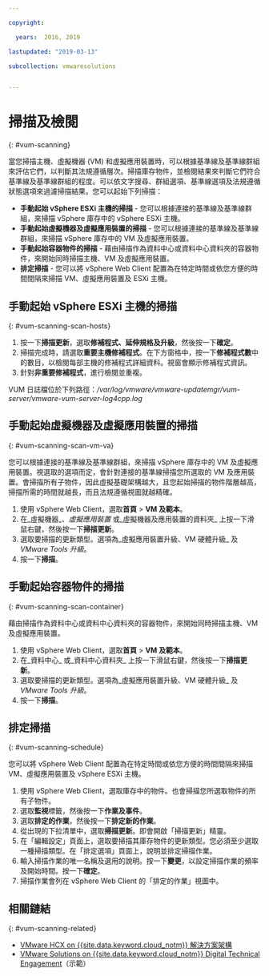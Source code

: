 ```yaml
---

copyright:

  years:  2016, 2019

lastupdated: "2019-03-13"

subcollection: vmwaresolutions


---
```


# 掃描及檢閱
{: #vum-scanning}

當您掃描主機、虛擬機器 (VM) 和虛擬應用裝置時，可以根據基準線及基準線群組來評估它們，以判斷其法規遵循層次。掃描庫存物件，並檢閱結果來判斷它們符合基準線及基準線群組的程度。可以依文字搜尋、群組選項、基準線選項及法規遵循狀態選項來過濾掃描結果。您可以起始下列掃描：
*	**手動起始 vSphere ESXi 主機的掃描** - 您可以根據連接的基準線及基準線群組，來掃描 vSphere 庫存中的 vSphere ESXi 主機。
*	**手動起始虛擬機器及虛擬應用裝置的掃描** - 您可以根據連接的基準線及基準線群組，來掃描 vSphere 庫存中的 VM 及虛擬應用裝置。
*	**手動起始容器物件的掃描** - 藉由掃描作為資料中心或資料中心資料夾的容器物件，來開始同時掃描主機、VM 及虛擬應用裝置。
*	**排定掃描** - 您可以將 vSphere Web Client 配置為在特定時間或依您方便的時間間隔來掃描 VM、虛擬應用裝置及 ESXi 主機。

## 手動起始 vSphere ESXi 主機的掃描
{: #vum-scanning-scan-hosts}

1. 按一下**掃描更新**，選取**修補程式、延伸規格及升級**，然後按一下**確定**。
2. 掃描完成時，請選取**重要主機修補程式**。在下方窗格中，按一下**修補程式數**中的數目，以檢閱每部主機的修補程式詳細資料。視窗會顯示修補程式資訊。
3. 針對**非重要修補程式**，進行檢閱並重複。

  VUM 日誌檔位於下列路徑：_/var/log/vmware/vmware-updatemgr/vum-server/vmware-vum-server-log4cpp.log_

## 手動起始虛擬機器及虛擬應用裝置的掃描
{: #vum-scanning-scan-vm-va}

您可以根據連接的基準線及基準線群組，來掃描 vSphere 庫存中的 VM 及虛擬應用裝置。視選取的選項而定，會針對連接的基準線掃描您所選取的 VM 及應用裝置。會掃描所有子物件，因此虛擬基礎架構越大，且您起始掃描的物件階層越高，掃描所需的時間就越長，而且法規遵循視圖就越精確。

1.	使用 vSphere Web Client，選取**首頁** > **VM 及範本**。
2.	在_虛擬機器_、_虛擬應用裝置_ 或_虛擬機器及應用裝置的資料夾_ 上按一下滑鼠右鍵，然後按一下**掃描更新**。
3.	選取要掃描的更新類型。選項為_虛擬應用裝置升級、VM 硬體升級_ 及 _VMware Tools 升級_。
4.	按一下**掃描**。

##	手動起始容器物件的掃描
{: #vum-scanning-scan-container}

藉由掃描作為資料中心或資料中心資料夾的容器物件，來開始同時掃描主機、VM 及虛擬應用裝置。
1.	使用 vSphere Web Client，選取**首頁** > **VM 及範本**。
2.	在_資料中心_ 或_資料中心資料夾_ 上按一下滑鼠右鍵，然後按一下**掃描更新**。
3.	選取要掃描的更新類型。選項為_虛擬應用裝置升級、VM 硬體升級_ 及 _VMware Tools 升級_。
4.	按一下**掃描**。

##	排定掃描
{: #vum-scanning-schedule}

您可以將 vSphere Web Client 配置為在特定時間或依您方便的時間間隔來掃描 VM、虛擬應用裝置及 vSphere ESXi 主機。

1.	使用 vSphere Web Client，選取庫存中的物件。也會掃描您所選取物件的所有子物件。
2.	選取**監視**標籤，然後按一下**作業及事件**。
3.	選取**排定的作業**，然後按一下**排定新的作業**。
4.	從出現的下拉清單中，選取**掃描更新**。即會開啟「掃描更新」精靈。
5.	在「編輯設定」頁面上，選取要掃描其庫存物件的更新類型。您必須至少選取一種掃描類型。在「排定選項」頁面上，說明並排定掃描作業。
6.	輸入掃描作業的唯一名稱及選用的說明。按一下**變更**，以設定掃描作業的頻率及開始時間。按一下**確定**。
7.	掃描作業會列在 vSphere Web Client 的「排定的作業」視圖中。

## 相關鏈結
{: #vum-scanning-related}

* [VMware HCX on {{site.data.keyword.cloud_notm}} 解決方案架構](/docs/services/vmwaresolutions/services?topic=vmware-solutions-hcx-archi-intro#hcx-archi-intro)
* [VMware Solutions on {{site.data.keyword.cloud_notm}} Digital Technical Engagement](https://ibm-dte.mybluemix.net/ibm-vmware)（示範）
